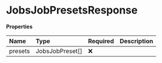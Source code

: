 # JobsJobPresetsResponse

**Properties**

| Name    | Type            | Required | Description |
| :------ | :-------------- | :------- | :---------- |
| presets | JobsJobPreset[] | ❌       |             |

<!-- This file was generated by liblab | https://liblab.com/ -->
